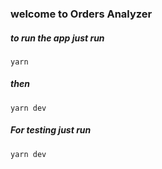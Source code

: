 ### welcome to Orders Analyzer

##### to run the app just run

```
yarn
```

##### then

```
yarn dev
```

##### For testing just run

```
yarn dev
```
